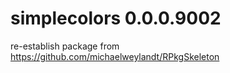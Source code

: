 # simplecolors 0.0.0.9002
re-establish package from https://github.com/michaelweylandt/RPkgSkeleton 
